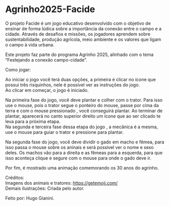 # Agrinho2025-Facide

O projeto Facide é um jogo educativo desenvolvido com o objetivo de ensinar de forma lúdica sobre a importância da conexão entre o campo e a cidade. Através de desafios e missões, os jogadores aprendem sobre sustentabilidade, produção agrícola, meio ambiente e os valores que ligam o campo à vida urbana.     

Este projeto faz parte do programa Agrinho 2025, alinhado com o tema “Festejando a conexão campo-cidade”.

Como jogar:    

Ao iniciar o jogo você terá duas opções, a primeira é clicar no ícone que possui três risquinhos, nele é possível ver as instruções do jogo.    
Ao clicar em começar, o jogo é iniciado.    

Na primeira fase do jogo, você deve plantar e colher com o trator. Para isso use o mouse, pois o trator segue o ponteiro do mouse, passe por cima da terra e com o mouse pressionado , você conseguirá plantar. Ao terminar de plantar, aparecerá no canto superior direito um ícone que ao ser clicado te leva para a próxima etapa.     
Na segunda e terceira fase dessa etapa do jogo , a mecânica é a mesma, use o mouse para guiar o trator e pressione para plantar.   

Na segunda fase do jogo, você deve dividir o gado em macho e fêmea, para isso passa o mouse sobre os aninais e será possível ver o nome e sexo deles. Os machos vão para a direita e as fêmeas para a esquerda, para que isso aconteça clique e segure com o mouse para onde o gado deve ir.

Por fim, é mostrado uma animação comemorando os 30 anos do agrinho.

Créditos:  
Imagens dos animais e tratores: https://getemoji.com/   
Demais ilustrações: Criada pelo autor.    

Feito por: Hugo Gianini. 

